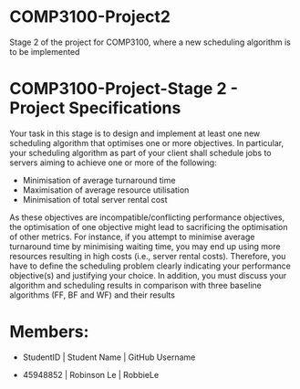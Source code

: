 # COMP3100-Project2
Stage 2 of the project for COMP3100, where a new scheduling algorithm is to be implemented

# COMP3100-Project-Stage 2 - Project Specifications
Your task in this stage is to design and implement at least one new scheduling algorithm that 
optimises one or more objectives. In particular, your scheduling algorithm as part of your client shall 
schedule jobs to servers aiming to achieve one or more of the following:
- Minimisation of average turnaround time
- Maximisation of average resource utilisation
- Minimisation of total server rental cost

As these objectives are incompatible/conflicting performance objectives, the optimisation of one 
objective might lead to sacrificing the optimisation of other metrics. For instance, if you attempt to 
minimise average turnaround time by minimising waiting time, you may end up using more 
resources resulting in high costs (i.e., server rental costs). Therefore, you have to define the 
scheduling problem clearly indicating your performance objective(s) and justifying your choice. In 
addition, you must discuss your algorithm and scheduling results in comparison with three baseline 
algorithms (FF, BF and WF) and their results 

# Members:
- StudentID | Student Name | GitHub Username

- 45948852 | Robinson Le 		| RobbieLe
